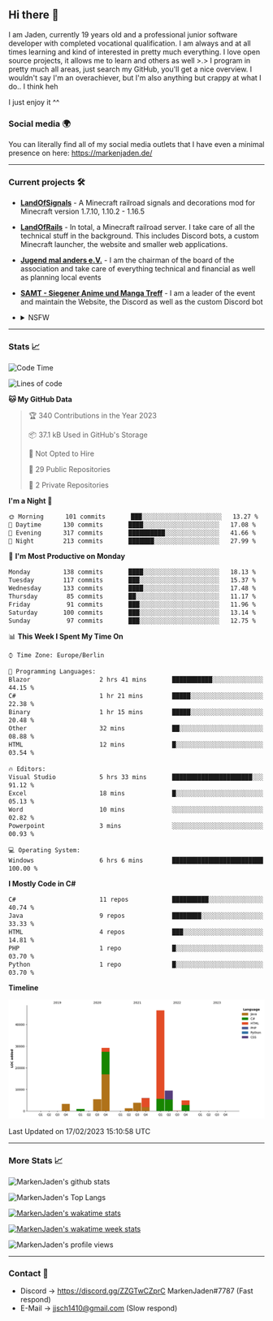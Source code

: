 ## Hi there 👋
I am Jaden, currently 19 years old and a professional junior software developer with completed vocational qualification. I am always and at all times learning and kind of interested in pretty much everything. I love open source projects, it allows me to learn and others as well >.>
I program in pretty much all areas, just search my GitHub, you'll get a nice overview.
I wouldn't say I'm an overachiever, but I'm also anything but crappy at what I do.. I think heh

I just enjoy it ^^

### Social media 🌍

You can literally find all of my social media outlets that I have even a minimal presence on here: https://markenjaden.de/

---

### Current projects 🛠

* [**LandOfSignals**](https://github.com/LandOfRails/LandOfSignals) - A Minecraft railroad signals and decorations mod for Minecraft version 1.7.10, 1.10.2 - 1.16.5
* [**LandOfRails**](https://github.com/LandOfRails) - In total, a Minecraft railroad server. I take care of all the technical stuff in the background. This includes Discord bots, a custom Minecraft launcher, the website and smaller web applications.
* [**Jugend mal anders e.V.**](https://jugendmalanders.de/) - I am the chairman of the board of the association and take care of everything technical and financial as well as planning local events
* [**SAMT - Siegener Anime und Manga Treff**](https://github.com/Siegener-Anime-und-Manga-Treff-SAMT) - I am a leader of the event and maintain the Website, the Discord as well as the custom Discord bot
* <details> 
  <summary>NSFW</summary>
  
  [**Nekos**](https://github.com/MarkenJaden/Nekos) - Website providing you with random lewd neko pics
  
</details>

---

### Stats 📈

<!--START_SECTION:waka-->
![Code Time](http://img.shields.io/badge/Code%20Time-1%2C062%20hrs-blue)

![Lines of code](https://img.shields.io/badge/From%20Hello%20World%20I%27ve%20Written-108%20Thousand%20lines%20of%20code-blue)

**🐱 My GitHub Data** 

> 🏆 340 Contributions in the Year 2023
 > 
> 📦 37.1 kB Used in GitHub's Storage 
 > 
> 🚫 Not Opted to Hire
 > 
> 📜 29 Public Repositories 
 > 
> 🔑 2 Private Repositories  
 > 
**I'm a Night 🦉** 

```text
🌞 Morning      101 commits       ███░░░░░░░░░░░░░░░░░░░░░░   13.27 % 
🌆 Daytime      130 commits       ████░░░░░░░░░░░░░░░░░░░░░   17.08 % 
🌃 Evening      317 commits       ██████████░░░░░░░░░░░░░░░   41.66 % 
🌙 Night        213 commits       ███████░░░░░░░░░░░░░░░░░░   27.99 % 

```
📅 **I'm Most Productive on Monday** 

```text
Monday         138 commits       ████░░░░░░░░░░░░░░░░░░░░░   18.13 % 
Tuesday        117 commits       ███░░░░░░░░░░░░░░░░░░░░░░   15.37 % 
Wednesday      133 commits       ████░░░░░░░░░░░░░░░░░░░░░   17.48 % 
Thursday        85 commits       ██░░░░░░░░░░░░░░░░░░░░░░░   11.17 % 
Friday          91 commits       ███░░░░░░░░░░░░░░░░░░░░░░   11.96 % 
Saturday       100 commits       ███░░░░░░░░░░░░░░░░░░░░░░   13.14 % 
Sunday          97 commits       ███░░░░░░░░░░░░░░░░░░░░░░   12.75 % 

```


📊 **This Week I Spent My Time On** 

```text
⌚︎ Time Zone: Europe/Berlin

💬 Programming Languages: 
Blazor                   2 hrs 41 mins       ███████████░░░░░░░░░░░░░░   44.15 % 
C#                       1 hr 21 mins        █████░░░░░░░░░░░░░░░░░░░░   22.38 % 
Binary                   1 hr 15 mins        █████░░░░░░░░░░░░░░░░░░░░   20.48 % 
Other                    32 mins             ██░░░░░░░░░░░░░░░░░░░░░░░   08.88 % 
HTML                     12 mins             █░░░░░░░░░░░░░░░░░░░░░░░░   03.54 % 

🔥 Editors: 
Visual Studio            5 hrs 33 mins       ██████████████████████░░░   91.12 % 
Excel                    18 mins             █░░░░░░░░░░░░░░░░░░░░░░░░   05.13 % 
Word                     10 mins             ░░░░░░░░░░░░░░░░░░░░░░░░░   02.82 % 
Powerpoint               3 mins              ░░░░░░░░░░░░░░░░░░░░░░░░░   00.93 % 

💻 Operating System: 
Windows                  6 hrs 6 mins        █████████████████████████   100.00 % 

```

**I Mostly Code in C#** 

```text
C#                       11 repos            ██████████░░░░░░░░░░░░░░░   40.74 % 
Java                     9 repos             ████████░░░░░░░░░░░░░░░░░   33.33 % 
HTML                     4 repos             ███░░░░░░░░░░░░░░░░░░░░░░   14.81 % 
PHP                      1 repo              █░░░░░░░░░░░░░░░░░░░░░░░░   03.70 % 
Python                   1 repo              █░░░░░░░░░░░░░░░░░░░░░░░░   03.70 % 

```


**Timeline**

![Chart not found](https://raw.githubusercontent.com/MarkenJaden/MarkenJaden/main/charts/bar_graph.png) 


 Last Updated on 17/02/2023 15:10:58 UTC
<!--END_SECTION:waka-->

---

### More Stats 📈

![MarkenJaden's github stats](https://github-readme-stats.vercel.app/api?username=MarkenJaden&count_private=true&show_icons=true&theme=radical)

![MarkenJaden's Top Langs](https://github-readme-stats.vercel.app/api/top-langs/?username=MarkenJaden&theme=radical)

[![MarkenJaden's wakatime stats](https://github-readme-stats.vercel.app/api/wakatime?username=MarkenJaden&theme=radical)](https://wakatime.com/@17f322c9-222a-48b4-9e15-983c41f7aed4)

[![MarkenJaden's wakatime week stats](https://wakatime.com/badge/user/17f322c9-222a-48b4-9e15-983c41f7aed4.svg)](https://wakatime.com/@17f322c9-222a-48b4-9e15-983c41f7aed4)

<!--[![MarkenJaden's Codewars stats](https://www.codewars.com/users/MarkenJaden/badges/large)](https://www.codewars.com/users/MarkenJaden)-->

![MarkenJaden's profile views](https://komarev.com/ghpvc/?username=MarkenJaden)

---

### Contact 💌

* Discord -> https://discord.gg/ZZGTwCZprC MarkenJaden#7787 (Fast respond)
* E-Mail -> jjsch1410@gmail.com (Slow respond)



<!--
**MarkenJaden/MarkenJaden** is a ✨ _special_ ✨ repository because its `README.md` (this file) appears on your GitHub profile.

Here are some ideas to get you started:

- 🔭 I’m currently working on ...
- 🌱 I’m currently learning ...
- 👯 I’m looking to collaborate on ...
- 🤔 I’m looking for help with ...
- 💬 Ask me about ...
- 📫 How to reach me: ...
- 😄 Pronouns: ...
- ⚡ Fun fact: ...
-->

